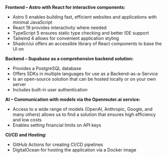 **Frontend – Astro with React for interactive components:**

- Astro 5 enables building fast, efficient websites and applications with minimal JavaScript
- React 19 provides interactivity where needed
- TypeScript 5 ensures static type checking and better IDE support
- Tailwind 4 allows for convenient application styling
- Shadcn/ui offers an accessible library of React components to base the UI on

**Backend – Supabase as a comprehensive backend solution:**

- Provides a PostgreSQL database
- Offers SDKs in multiple languages for use as a Backend-as-a-Service
- Is an open-source solution that can be hosted locally or on your own server
- Includes built-in user authentication

**AI – Communication with models via the Openrouter.ai service:**

- Access to a wide range of models (OpenAI, Anthropic, Google, and many others) allows us to find a solution that ensures high efficiency and low costs
- Enables setting financial limits on API keys

**CI/CD and Hosting:**

- GitHub Actions for creating CI/CD pipelines
- DigitalOcean for hosting the application via a Docker image
